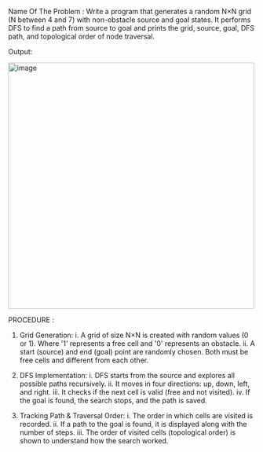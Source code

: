 Name Of The Problem :
Write a program that generates a random N×N grid (N between 4 and 7) with non-obstacle source and goal states. It performs DFS to find a path from source to goal and prints the grid, source, goal, DFS path, and topological order of node traversal.


Output:

<img width="501" alt="image" src="https://github.com/user-attachments/assets/a16164dd-0c80-49ef-a56f-a66b28e0f7df" />


PROCEDURE : 
1. Grid Generation:
i. A grid of size N×N is created with random values (0 or 1). Where '1' represents a free cell and '0' represents an obstacle.
ii. A start (source) and end (goal) point are randomly chosen. Both must be free cells and different from each other.

2. DFS Implementation:
i. DFS starts from the source and explores all possible paths recursively.
ii. It moves in four directions: up, down, left, and right.
iii. It checks if the next cell is valid (free and not visited).
iv. If the goal is found, the search stops, and the path is saved.

3. Tracking Path & Traversal Order:
i. The order in which cells are visited is recorded.
ii. If a path to the goal is found, it is displayed along with the number of steps.
iii. The order of visited cells (topological order) is shown to understand how the search worked.
